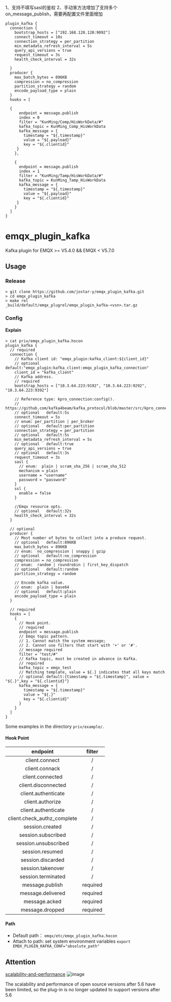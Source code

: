 1、支持不填写sasl的鉴权
2、手动笨方法增加了支持多个
on_message_publish，需要再配置文件里面增加
```
plugin_kafka {
  connection {
    bootstrap_hosts = ["192.168.128.128:9092"]
    connect_timeout = 10s
    connection_strategy = per_partition
    min_metadata_refresh_interval = 5s
    query_api_versions = true
    request_timeout = 3s
    health_check_interval = 32s

  }
  producer {
    max_batch_bytes = 896KB
    compression = no_compression
    partition_strategy = random
    encode_payload_type = plain
  }
  hooks = [

  {
      endpoint = message.publish
      index = 0
      filter = "KunMing/Comp/HisWorkData/#"
      kafka_topic = KunMing_Comp_HisWorkData
      kafka_message = {
        timestamp = "${.timestamp}"
        value = "${.payload}"
        key = "${.clientid}"
     }
    },

    {
      endpoint = message.publish
      index = 1
      filter = "KunMing/Tamp/HisWorkData/#"
      kafka_topic = KunMing_Tamp_HisWorkData
      kafka_message = {
        timestamp = "${.timestamp}"
        value = "${.payload}"
        key = "${.clientid}"
     }
    }
  ]
}
```

# emqx_plugin_kafka

Kafka plugin for EMQX >= V5.4.0 && EMQX < V5.7.0

## Usage

### Release

```shell
> git clone https://github.com/jostar-y/emqx_plugin_kafka.git
> cd emqx_plugin_kafka
> make rel
_build/default/emqx_plugrel/emqx_plugin_kafka-<vsn>.tar.gz
```

### Config

#### Explain

```shell
> cat priv/emqx_plugin_kafka.hocon
plugin_kafka {
  // required
  connection {
    // Kafka client id: "emqx_plugin:kafka_client:${client_id}"
    // optional   default:"emqx_plugin:kafka_client:emqx_plugin_kafka_connection"
    client_id = "kafka_client"
    // Kafka address.
    // required
    bootstrap_hosts = ["10.3.64.223:9192", "10.3.64.223:9292", "10.3.64.223:9392"]

    // Reference type: kpro_connection:config().
    // https://github.com/kafka4beam/kafka_protocol/blob/master/src/kpro_connection.erl
    // optional   default:5s
    connect_timeout = 5s
    // enum: per_partition | per_broker
    // optional   default:per_partition
    connection_strategy = per_partition
    // optional   default:5s
    min_metadata_refresh_interval = 5s
    // optional   default:true
    query_api_versions = true
    // optional   default:3s
    request_timeout = 3s
    sasl {
      // enum:  plain | scram_sha_256 | scram_sha_512
      mechanism = plain
      username = "username"
      password = "password"
    }
    ssl {
      enable = false
    }

    //Emqx resource opts.
    // optional   default:32s
    health_check_interval = 32s
  }

  // optional
  producer {
    // Most number of bytes to collect into a produce request.
    // optional   default:896KB
    max_batch_bytes = 896KB
    // enum:  no_compression | snappy | gzip
    // optional   default:no_compression
    compression = no_compression
    // enum:  random | roundrobin | first_key_dispatch
    // optional   default:random
    partition_strategy = random

    // Encode kafka value.
    // enum:  plain | base64
    // optional   default:plain
    encode_payload_type = plain
  }

  // required
  hooks = [
    {
      // Hook point.
      // required
      endpoint = message.publish
      // Emqx topic pattern.
      // 1. Cannot match the system message;
      // 2. Cannot use filters that start with '+' or '#'.
      // message required
      filter = "test/#"
      // Kafka topic, must be created in advance in Kafka.
      // required
      kafka_topic = emqx_test
      // Matching template, value = ${.} indicates that all keys match
      // optional default:{timestamp = "${.timestamp}", value = "${.}",key = "${.clientid}"}
      kafka_message = {
        timestamp = "${.timestamp}"
        value = "${.}"
        key = "${.clientid}"
      }
    }
  ]
}
```

Some examples in the directory `priv/example/`.

#### Hook Point

|          endpoint           |  filter  |
| :-------------------------: | :------: |
|       client.connect        |    /     |
|       client.connack        |    /     |
|      client.connected       |    /     |
|     client.disconnected     |    /     |
|     client.authenticate     |    /     |
|      client.authorize       |    /     |
|     client.authenticate     |    /     |
| client.check_authz_complete |    /     |
|       session.created       |    /     |
|     session.subscribed      |    /     |
|    session.unsubscribed     |    /     |
|       session.resumed       |    /     |
|      session.discarded      |    /     |
|      session.takenover      |    /     |
|     session.terminated      |    /     |
|       message.publish       | required |
|      message.delivered      | required |
|        message.acked        | required |
|       message.dropped       | required |

#### Path

- Default path： `emqx/etc/emqx_plugin_kafka.hocon`
- Attach to path:  set system environment variables  `export EMQX_PLUGIN_KAFKA_CONF="absolute_path"`

## Attention
[scalability-and-performance](https://docs.emqx.com/en/emqx/v5.7/getting-started/feature-comparison.html#scalability-and-performance)
![image](https://github.com/user-attachments/assets/5304cba5-63ce-4b39-971d-a5559b3154c7)

The scalability and performance of open source versions after 5.6 have been limited, so the plug-in is no longer updated to support versions after 5.6
